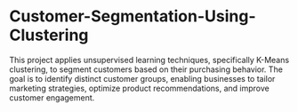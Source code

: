 # Customer-Segmentation-Using-Clustering
This project applies unsupervised learning techniques, specifically K-Means clustering, to segment customers based on their purchasing behavior. The goal is to identify distinct customer groups, enabling businesses to tailor marketing strategies, optimize product recommendations, and improve customer engagement.

